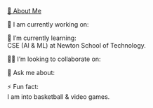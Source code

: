 [💫 About Me](doc:linking-to-pages#About-Me)                                                                                                                                                                                                                                                                  

🔭 I am currently working on:
                                                                           
🌱 I’m currently learning:                                                                                                                                                                                                                                                        
CSE (AI & ML) at Newton School of Technology.

👯‍♂️ I’m looking to collaborate on:

💬 Ask me about: 

⚡ Fun fact:                                                                                                                                                                                                                                                                      
I am into basketball & video games.
  

<!---
r0hansng/r0hansng is a ✨ special ✨ repository because its `README.md` (this file) appears on your GitHub profile.
You can click the Preview link to take a look at your changes.
--->
